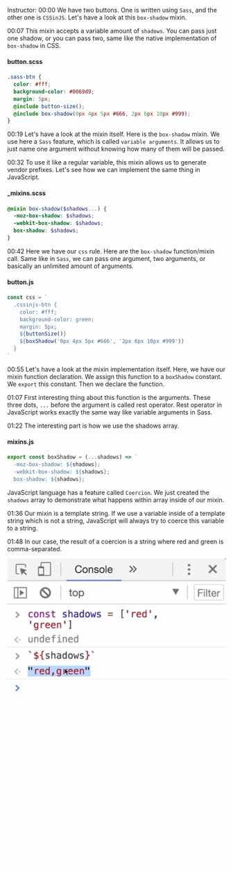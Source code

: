 Instructor: 00:00 We have two buttons. One is written using `Sass`, and the other one is `CSSinJS`. Let's have a look at this `box-shadow` mixin.

00:07 This mixin accepts a variable amount of `shadows`. You can pass just one shadow, or you can pass two, same like the native implementation of `box-shadow` in CSS.

#### button.scss
```scss
.sass-btn {
  color: #fff;
  background-color: #0069d9;
  margin: 5px;
  @include button-size();
  @include box-shadow(0px 4px 5px #666, 2px 6px 10px #999);
}
```

00:19 Let's have a look at the mixin itself. Here is the `box-shadow` mixin. We use here a `Sass` feature, which is called `variable arguments`. It allows us to just name one argument without knowing how many of them will be passed.

00:32 To use it like a regular variable, this mixin allows us to generate vendor prefixes. Let's see how we can implement the same thing in JavaScript.

#### _mixins.scss
```scss
@mixin box-shadow($shadows...) {
  -moz-box-shadow: $shadows;
  -webkit-box-shadow: $shadows;
  box-shadow: $shadows;
}
```

00:42 Here we have our `css` rule. Here are the `box-shadow` function/mixin call. Same like in `Sass`, we can pass one argument, two arguments, or basically an unlimited amount of arguments.

#### button.js
```javascript
const css = `
  .cssinjs-btn {
    color: #fff;
    background-color: green;
    margin: 5px;
    ${buttonSize()}
    ${boxShadow('0px 4px 5px #666', '2px 6px 10px #999')}
  }
`
```

00:55 Let's have a look at the mixin implementation itself. Here, we have our mixin function declaration. We assign this function to a `boxShadow` constant. We `export` this constant. Then we declare the function.

01:07 First interesting thing about this function is the arguments. These three dots, `...` before the argument is called rest operator. Rest operator in JavaScript works exactly the same way like variable arguments in Sass.

01:22 The interesting part is how we use the shadows array. 

#### mixins.js
```javascript
export const boxShadow = (...shadows) => `
  -moz-box-shadow: ${shadows};
  -webkit-box-shadow: ${shadows};
  box-shadow: ${shadows};
  ```

JavaScript language has a feature called `Coercion`. We just created the `shadows` array to demonstrate what happens within array inside of our mixin.

01:36 Our mixin is a template string. If we use a variable inside of a template string which is not a string, JavaScript will always try to coerce this variable to a string.

01:48 In our case, the result of a coercion is a string where red and green is comma-separated.

![coercion](../images/javascript-convert-scss-variable-arguments-to-javascript-coercion.png)